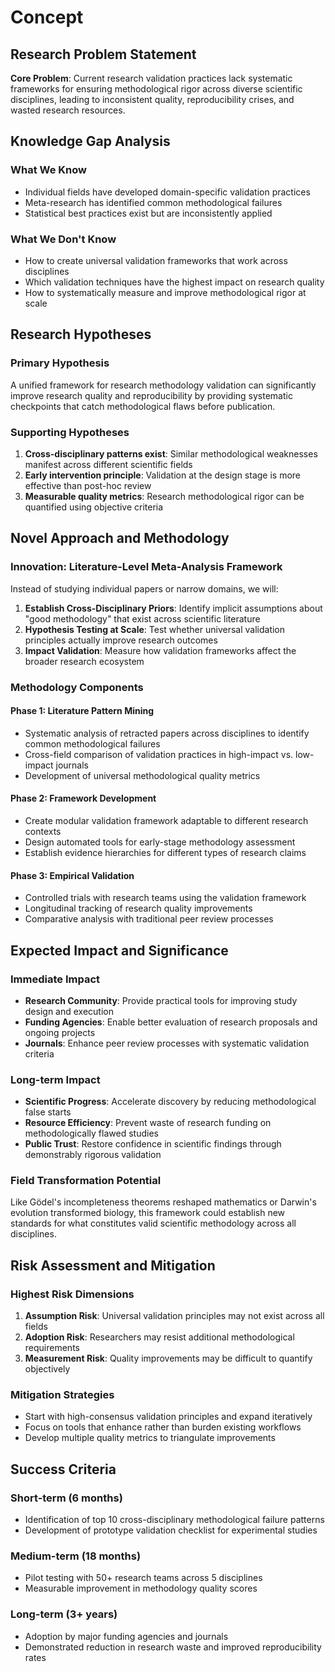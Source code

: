 # Concept

## Research Problem Statement

**Core Problem**: Current research validation practices lack systematic frameworks for ensuring methodological rigor across diverse scientific disciplines, leading to inconsistent quality, reproducibility crises, and wasted research resources.

## Knowledge Gap Analysis

### What We Know
- Individual fields have developed domain-specific validation practices
- Meta-research has identified common methodological failures
- Statistical best practices exist but are inconsistently applied

### What We Don't Know
- How to create universal validation frameworks that work across disciplines
- Which validation techniques have the highest impact on research quality
- How to systematically measure and improve methodological rigor at scale

## Research Hypotheses

### Primary Hypothesis
A unified framework for research methodology validation can significantly improve research quality and reproducibility by providing systematic checkpoints that catch methodological flaws before publication.

### Supporting Hypotheses
1. **Cross-disciplinary patterns exist**: Similar methodological weaknesses manifest across different scientific fields
2. **Early intervention principle**: Validation at the design stage is more effective than post-hoc review
3. **Measurable quality metrics**: Research methodological rigor can be quantified using objective criteria

## Novel Approach and Methodology

### Innovation: Literature-Level Meta-Analysis Framework
Instead of studying individual papers or narrow domains, we will:

1. **Establish Cross-Disciplinary Priors**: Identify implicit assumptions about "good methodology" that exist across scientific literature
2. **Hypothesis Testing at Scale**: Test whether universal validation principles actually improve research outcomes
3. **Impact Validation**: Measure how validation frameworks affect the broader research ecosystem

### Methodology Components

#### Phase 1: Literature Pattern Mining
- Systematic analysis of retracted papers across disciplines to identify common methodological failures
- Cross-field comparison of validation practices in high-impact vs. low-impact journals
- Development of universal methodological quality metrics

#### Phase 2: Framework Development
- Create modular validation framework adaptable to different research contexts
- Design automated tools for early-stage methodology assessment
- Establish evidence hierarchies for different types of research claims

#### Phase 3: Empirical Validation
- Controlled trials with research teams using the validation framework
- Longitudinal tracking of research quality improvements
- Comparative analysis with traditional peer review processes

## Expected Impact and Significance

### Immediate Impact
- **Research Community**: Provide practical tools for improving study design and execution
- **Funding Agencies**: Enable better evaluation of research proposals and ongoing projects  
- **Journals**: Enhance peer review processes with systematic validation criteria

### Long-term Impact
- **Scientific Progress**: Accelerate discovery by reducing methodological false starts
- **Resource Efficiency**: Prevent waste of research funding on methodologically flawed studies
- **Public Trust**: Restore confidence in scientific findings through demonstrably rigorous validation

### Field Transformation Potential
Like Gödel's incompleteness theorems reshaped mathematics or Darwin's evolution transformed biology, this framework could establish new standards for what constitutes valid scientific methodology across all disciplines.

## Risk Assessment and Mitigation

### Highest Risk Dimensions
1. **Assumption Risk**: Universal validation principles may not exist across all fields
2. **Adoption Risk**: Researchers may resist additional methodological requirements  
3. **Measurement Risk**: Quality improvements may be difficult to quantify objectively

### Mitigation Strategies
- Start with high-consensus validation principles and expand iteratively
- Focus on tools that enhance rather than burden existing workflows
- Develop multiple quality metrics to triangulate improvements

## Success Criteria

### Short-term (6 months)
- Identification of top 10 cross-disciplinary methodological failure patterns
- Development of prototype validation checklist for experimental studies

### Medium-term (18 months)  
- Pilot testing with 50+ research teams across 5 disciplines
- Measurable improvement in methodology quality scores

### Long-term (3+ years)
- Adoption by major funding agencies and journals
- Demonstrated reduction in research waste and improved reproducibility rates
